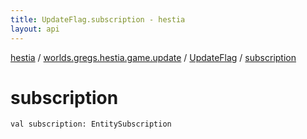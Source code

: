 ```yaml
---
title: UpdateFlag.subscription - hestia
layout: api
---
```


<div class='api-docs-breadcrumbs'><a href="../../index.html">hestia</a> / <a href="../index.html">worlds.gregs.hestia.game.update</a> / <a href="index.html">UpdateFlag</a> / <a href="./subscription.html">subscription</a></div>

# subscription

<div class="signature"><code><span class="keyword">val </span><span class="identifier">subscription</span><span class="symbol">: </span><span class="identifier">EntitySubscription</span></code></div>
